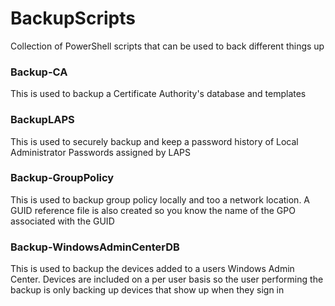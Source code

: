 # BackupScripts
Collection of PowerShell scripts that can be used to back different things up

### Backup-CA
This is used to backup a Certificate Authority's database and templates

### BackupLAPS
This is used to securely backup and keep a password history of Local Administrator Passwords assigned by LAPS

### Backup-GroupPolicy
This is used to backup group policy locally and too a network location. A GUID reference file is also created so you know the name of the GPO associated with the GUID

### Backup-WindowsAdminCenterDB
This is used to backup the devices added to a users Windows Admin Center. Devices are included on a per user basis so the user performing the backup is only backing up devices that show up when they sign in
